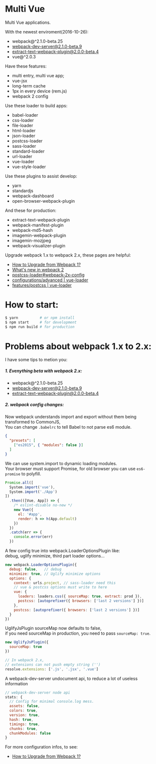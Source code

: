 # Multi Vue

Multi Vue applications.

With the newest enviroment(2016-10-26):

* webpack@^2.1.0-beta.25
* webpack-dev-server@2.1.0-beta.9
* extract-text-webpack-plugin@2.0.0-beta.4
* vue@^2.0.3

Have these features:

* multi entry, multi vue app;
* vue-jsx
* long-term cache
* 1px in every device (rem.js)
* webpack 2 config

Use these loader to build apps:

* babel-loader
* css-loader
* file-loader
* html-loader
* json-loader
* postcss-loader
* sass-loader
* standard-loader
* url-loader
* vue-loader
* vue-style-loader

Use these plugins to assist develop:

* yarn
* standardjs
* webpack-dashboard
* open-browser-webpack-plugin

And these for production:

* extract-text-webpack-plugin
* webpack-manifest-plugin
* webpack-md5-hash
* imagemin-webpack-plugin
* imagemin-mozjpeg
* webpack-visualizer-plugin

Upgrade webpack 1.x to webpack 2.x, these pages are helpful:

* [How to Upgrade from Webpack 1?](https://webpack.js.org/how-to/upgrade-from-webpack-1/)
* [What's new in webpack 2](https://gist.github.com/sokra/27b24881210b56bbaff7)
* [postcss-loader#webpack-2x-config](https://github.com/postcss/postcss-loader#webpack-2x-config)
* [configurations/advanced | vue-loader](http://vue-loader.vuejs.org/en/configurations/advanced.html)
* [features/postcss | vue-loader](http://vue-loader.vuejs.org/en/features/postcss.html)

# How to start:

```bash
$ yarn          # or npm install
$ npm start     # for development
$ npm run build # for production
```

# Problems about webpack 1.x to 2.x:

I have some tips to metion you:

##### 1. Evenything beta with webpack 2.x:

* webpack@^2.1.0-beta.25
* webpack-dev-server@2.1.0-beta.9
* extract-text-webpack-plugin@2.0.0-beta.4

##### 2. webpack config changes:

Now webpack understands import and export without them being transformed to CommonJS,  
You can change `.babelrc` to tell Babel to not parse es6 module.
```json
{
  "presets": [
    ["es2015", { "modules": false }]
  ]
}
```

We can use system.import to dynamic loading modules.  
Your browser must support Promise, for old browser you can use `es6-promise` to polyfill.

```javascript
Promise.all([
  System.import('vue'),
  System.import('./App')
])
  .then(([Vue, App]) => {
    /* eslint-disable no-new */
    new Vue({
      el: '#app',
      render: h => h(App.default)
    })
  })
  .catch(err => {
    console.error(err)
  })
```

A few config true into webpack.LoaderOptionsPlugin like:  
debug, uglify minimize, third part loader options...

```javascript
new webpack.LoaderOptionsPlugin({
  debug: false,   // debug
  minimize: true, // Uglify minimize options
  options: {
    context: urls.project, // sass-loader need this
    // vue & postcss options must write to here
    vue: {
      loaders: loaders.css({ sourceMap: true, extract: prod }),
      postcss: [autoprefixer({ browsers: ['last 2 versions'] })]
    },
    postcss: [autoprefixer({ browsers: ['last 2 versions'] })]
  }
})
```

UglifyJsPlugin sourceMap now defaults to false,  
if you need sourceMap in production, you need to pass `sourceMap: true`.

```javascript
new UglifyJsPlugin({
  sourceMap: true
})
```

```javascript
// In webpack 2.x,
// extensions can not push empty string ('')
resolve.extensions: ['.js', '.jsx', '.vue']
```

A webpack-dev-server undocument api, to reduce a lot of useless information

```javascript
// webpack-dev-server node api
stats: {
  // Config for minimal console.log mess.
  assets: false,
  colors: true,
  version: true,
  hash: true,
  timings: true,
  chunks: true,
  chunkModules: false
}
```

For more configuration infos, to see:

* [How to Upgrade from Webpack 1?](https://webpack.js.org/how-to/upgrade-from-webpack-1/)
